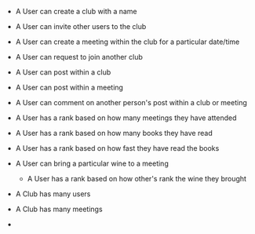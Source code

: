- A User can create a club with a name
- A User can invite other users to the club
- A User can create a meeting within the club for a particular date/time
- A User can request to join another club
- A User can post within a club
- A User can post within a meeting
- A User can comment on another person's post within a club or meeting
- A User has a rank based on how many meetings they have attended
- A User has a rank based on how many books they have read
- A User has a rank based on how fast they have read the books
- A User can bring a particular wine to a meeting
  - A User has a rank based on how other's rank the wine they brought

- A Club has many users
- A Club has many meetings
-  
